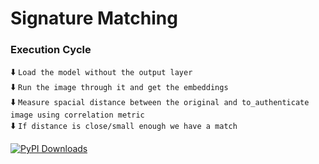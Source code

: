 # Signature Matching

### Execution Cycle
⬇️ ` Load the model without the output layer ` <br>
⬇️ ` Run the image through it and get the embeddings ` <br>
⬇️ ` Measure spacial distance between the original and to_authenticate image using correlation metric ` <br>
⬇️ ` If distance is close/small enough we have a match ` <br>

[![PyPI Downloads](https://img.shields.io/badge/Made%20with%20%F0%9F%92%96%20by-Chirag-brightgreen?style=for-the-badge&logo=appveyor)](
https://github.com/DuanBoomer)
